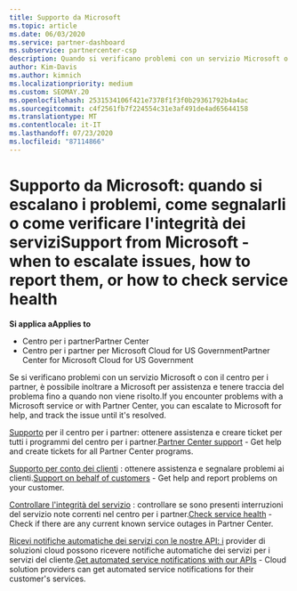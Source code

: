 ```yaml
---
title: Supporto da Microsoft
ms.topic: article
ms.date: 06/03/2020
ms.service: partner-dashboard
ms.subservice: partnercenter-csp
description: Quando si verificano problemi con un servizio Microsoft o con il Centro per i partner, puoi inoltrare la richiesta di assistenza a Microsoft e tenere traccia del problema fino a quando non viene risolto.
author: Kim-Davis
ms.author: kimnich
ms.localizationpriority: medium
ms.custom: SEOMAY.20
ms.openlocfilehash: 2531534106f421e7378f1f3f0b29361792b4a4ac
ms.sourcegitcommit: c4f2561fb7f224554c31e3af491de4ad65644158
ms.translationtype: MT
ms.contentlocale: it-IT
ms.lasthandoff: 07/23/2020
ms.locfileid: "87114866"
---
```

# <a name="support-from-microsoft---when-to-escalate-issues-how-to-report-them-or-how-to-check-service-health"></a><span data-ttu-id="7c804-103">Supporto da Microsoft: quando si escalano i problemi, come segnalarli o come verificare l'integrità dei servizi</span><span class="sxs-lookup"><span data-stu-id="7c804-103">Support from Microsoft - when to escalate issues, how to report them, or how to check service health</span></span>

<span data-ttu-id="7c804-104">**Si applica a**</span><span class="sxs-lookup"><span data-stu-id="7c804-104">**Applies to**</span></span>

- <span data-ttu-id="7c804-105">Centro per i partner</span><span class="sxs-lookup"><span data-stu-id="7c804-105">Partner Center</span></span>
- <span data-ttu-id="7c804-106">Centro per i partner per Microsoft Cloud for US Government</span><span class="sxs-lookup"><span data-stu-id="7c804-106">Partner Center for Microsoft Cloud for US Government</span></span>

<span data-ttu-id="7c804-107">Se si verificano problemi con un servizio Microsoft o con il centro per i partner, è possibile inoltrare a Microsoft per assistenza e tenere traccia del problema fino a quando non viene risolto.</span><span class="sxs-lookup"><span data-stu-id="7c804-107">If you encounter problems with a Microsoft service or with Partner Center, you can escalate to Microsoft for help, and track the issue until it's resolved.</span></span>

<span data-ttu-id="7c804-108">[Supporto](report-problems-with-partner-center.md) per il centro per i partner: ottenere assistenza e creare ticket per tutti i programmi del centro per i partner.</span><span class="sxs-lookup"><span data-stu-id="7c804-108">[Partner Center support](report-problems-with-partner-center.md) - Get help and create tickets for all Partner Center programs.</span></span>

<span data-ttu-id="7c804-109">[Supporto per conto dei clienti](report-problems-on-behalf-of-a-customer.md) : ottenere assistenza e segnalare problemi ai clienti.</span><span class="sxs-lookup"><span data-stu-id="7c804-109">[Support on behalf of customers](report-problems-on-behalf-of-a-customer.md) - Get help and report problems on your customer.</span></span>

<span data-ttu-id="7c804-110">[Controllare l'integrità del servizio](check-service-health.md) : controllare se sono presenti interruzioni del servizio note correnti nel centro per i partner.</span><span class="sxs-lookup"><span data-stu-id="7c804-110">[Check service health](check-service-health.md) - Check if there are any current known service outages in Partner Center.</span></span>

<span data-ttu-id="7c804-111">[Ricevi notifiche automatiche dei servizi con le nostre API: i](get-automated-service-notifications-with-our-apis.md) provider di soluzioni cloud possono ricevere notifiche automatiche dei servizi per i servizi del cliente.</span><span class="sxs-lookup"><span data-stu-id="7c804-111">[Get automated service notifications with our APIs](get-automated-service-notifications-with-our-apis.md) - Cloud solution providers can get automated service notifications for their customer's services.</span></span>


 

 



